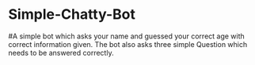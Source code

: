 # Simple-Chatty-Bot
#A simple bot which asks your name and guessed your correct age with correct information given. The bot also asks three simple Question which needs to be answered correctly. 
